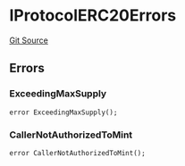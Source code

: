 # IProtocolERC20Errors
[Git Source](https://github.com/thrackle-io/rules-engine/blob/459b520a7107e726ba8e04fbad518d00575c4ce1/src/common/IErrors.sol)


## Errors
### ExceedingMaxSupply

```solidity
error ExceedingMaxSupply();
```

### CallerNotAuthorizedToMint

```solidity
error CallerNotAuthorizedToMint();
```

